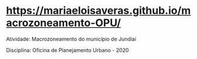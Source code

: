 # https://mariaeloisaveras.github.io/macrozoneamento-OPU/
Atividade: Macrozoneamento do município de Jundiaí

Disciplina: Oficina de Planejamento Urbano - 2020

